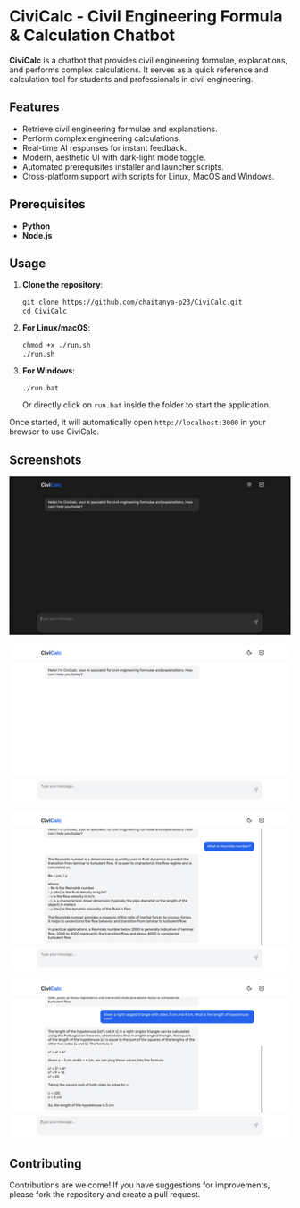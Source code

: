 # CiviCalc - Civil Engineering Formula & Calculation Chatbot

**CiviCalc** is a chatbot that provides civil engineering formulae, explanations, and performs complex calculations. It serves as a quick reference and calculation tool for students and professionals in civil engineering.

## Features

- Retrieve civil engineering formulae and explanations.
- Perform complex engineering calculations.
- Real-time AI responses for instant feedback.
- Modern, aesthetic UI with dark-light mode toggle.
- Automated prerequisites installer and launcher scripts.
- Cross-platform support with scripts for Linux, MacOS and Windows.

## Prerequisites

- **Python**
- **Node.js**

## Usage

1. **Clone the repository**:
   ```
   git clone https://github.com/chaitanya-p23/CiviCalc.git
   cd CiviCalc
   ```

2. **For Linux/macOS**:
   ```
   chmod +x ./run.sh
   ./run.sh
   ```

3. **For Windows**:
   ```
   ./run.bat
   ```
   Or directly click on `run.bat` inside the folder to start the application.

Once started, it will automatically open `http://localhost:3000` in your browser to use CiviCalc.

## Screenshots

![View 1](assets/landing-page-dark-mode.png)

![View 2](assets/landing-page-light-mode.png)

![View 3](assets/conversation1.png)

![View 4](assets/conversation2.png)

## Contributing

Contributions are welcome! If you have suggestions for improvements, please fork the repository and create a pull request.
